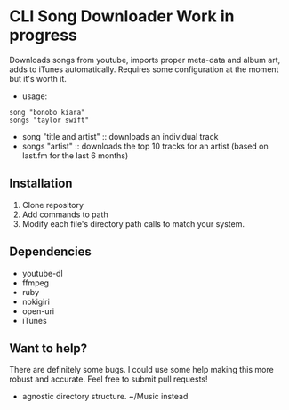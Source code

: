 # CLI Song Downloader Work in progress

Downloads songs from youtube, imports proper meta-data and album art, adds to iTunes automatically. Requires some configuration at the moment but it's worth it.

* usage:

```command
song "bonobo kiara"
songs "taylor swift"
```

* song "title and artist" :: downloads an individual track
* songs "artist" :: downloads the top 10 tracks for an artist (based on last.fm for the last 6 months)

## Installation

1. Clone repository
2. Add commands to path
3. Modify each file's directory path calls to match your system.

## Dependencies

* youtube-dl
* ffmpeg
* ruby
* nokigiri
* open-uri
* iTunes

## Want to help?
There are definitely some bugs. I could use some help making this more robust and accurate. Feel free to submit pull requests!

* agnostic directory structure. ~/Music instead